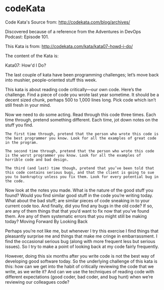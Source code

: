 # codeKata
Code Kata's Source from:
http://codekata.com/blog/archives/

Discovered because of a reference from the Adventures in DevOps Podcast: Episode 101.

This Kata is from:
http://codekata.com/kata/kata07-howd-i-do/

The content of the Kata is:

Kata07: How'd I Do?

The last couple of kata have been programming challenges; let’s move back into mushier, people-oriented stuff this week.

This kata is about reading code critically—our own code. Here’s the challenge. Find a piece of code you wrote last year sometime. It should be a decent sized chunk, perhaps 500 to 1,000 lines long. Pick code which isn’t still fresh in your mind.

Now we need to do some acting. Read through this code three times. Each time through, pretend something different. Each time, jot down notes on the stuff you find.

    The first time through, pretend that the person who wrote this code is the best programmer you know. Look for all the examples of great code in the program.

    The second time through, pretend that the person who wrote this code is the worst programmer you know. Look for all the examples of horrible code and bad design.

    The third (and last) time though, pretend that you’ve been told that this code contains serious bugs, and that the client is going to sue you to bankruptcy unless you fix them. Look for every potential bug in the code.

Now look at the notes you made. What is the nature of the good stuff you found? Would you find similar good stuff in the code you’re writing today. What about the bad stuff; are similar pieces of code sneaking in to your current code too. And finally, did you find any bugs in the old code? If so, are any of them things that that you’d want to fix now that you’ve found them. Are any of them systematic errors that you might still be making today?
Moving Forward By Looking Back

Perhaps you’re not like me, but whenever I try this exercise I find things that pleasantly surprise me and things that make me cringe in embarrassment. I find the occasional serious bug (along with more frequent less but serious issues). So I try to make a point of looking back at my code fairly frequently.

However, doing this six months after you write code is not the best way of developing good software today. So the underlying challenge of this kata is this: how can we get into the habit of critically reviewing the code that we write, as we write it? And can we use the techniques of reading code with different expectations (good coder, bad coder, and bug hunt) when we’re reviewing our colleagues code?
